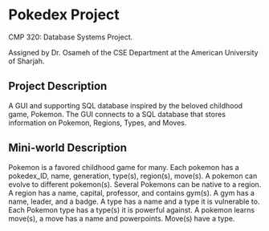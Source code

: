 # Pokedex Project
CMP 320: Database Systems Project.

Assigned by Dr. Osameh of the CSE Department at the American University of Sharjah.

## Project Description
A GUI and supporting SQL database inspired by the beloved childhood game, Pokemon. The GUI connects to a SQL database that stores information on Pokemon, Regions, Types, and Moves.

## Mini-world Description
Pokemon is a favored childhood game for many. Each pokemon has a pokedex_ID, name, generation, type(s), region(s), move(s). A pokemon can evolve to different pokemon(s). Several Pokemons can be native to a region. A region has a name, capital, professor, and contains gym(s). A gym has a name, leader, and a badge. A type has a name and a type it is vulnerable to. Each Pokemon type has a type(s) it is powerful against. A pokemon learns move(s), a move has a name and powerpoints. Move(s) have a type.

